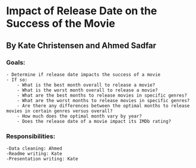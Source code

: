# Impact of Release Date on the Success of the Movie


## By Kate Christensen and Ahmed Sadfar

### Goals:
    - Determine if release date impacts the success of a movie
    - If so:
        - What is the best month overall to release a movie?
        - What is the worst month overall to release a movie?
        - What are the best months to release movies in specific genres?
        - What are the worst months to release movies in specific genres?
        - Are there any differences between the optimal months to release movies in certain genres versus overall?
        - How much does the optimal month vary by year?
        - Does the release date of a movie impact its IMDb rating?
        
### Responsibilities:
    -Data cleaning: Ahmed
    -Readme writing: Kate
    -Presentation writing: Kate

